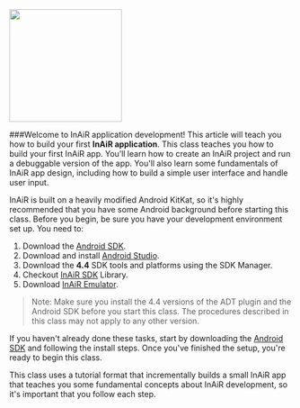 <img src="http://inair.tv/wp-content/uploads/shared/android_inair.png" width="200"/>

###Welcome to InAiR application development!
This article will teach you how to build your first __InAiR application__. This class teaches you how to build your first InAiR app. You’ll learn how to create an InAiR project and run a debuggable version of the app. You'll also learn some fundamentals of InAiR app design, including how to build a simple user interface and handle user input.

InAiR is built on a heavily modified Android KitKat, so it's highly recommended that you have some Android background before starting this class. Before you begin, be sure you have your development environment set up. You need to:

1. Download the [Android SDK](http://developer.android.com/sdk/index.html).
2. Download and install [Android Studio](http://developer.android.com/sdk/installing/studio.html).
3. Download the **4.4** SDK tools and platforms using the SDK Manager.
4. Checkout [InAiR SDK](https://github.com/seespace/InAiR-SDK) Library.
5. Download [InAiR Emulator](http://developer.inair.tv/upload_file/attachment/inair-image-arm.zip).

> Note: Make sure you install the 4.4 versions of the ADT plugin and the Android SDK before you start this class. The procedures described in this class may not apply to any other version.

If you haven't already done these tasks, start by downloading the [Android SDK](http://developer.android.com/sdk/index.html) and following the install steps. Once you've finished the setup, you're ready to begin this class.

This class uses a tutorial format that incrementally builds a small InAiR app that teaches you some fundamental concepts about InAiR development, so it's important that you follow each step.

